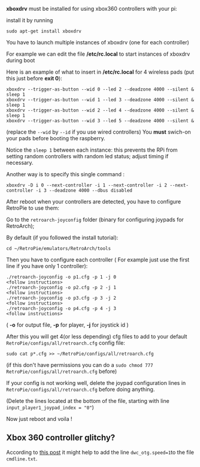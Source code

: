 **xboxdrv** must be installed for using xbox360 controllers with your pi:

install it by running

    sudo apt-get install xboxdrv

You have to launch multiple instances of xboxdrv (one for each controller)

For example we can edit the file **/etc/rc.local** to start instances of xboxdrv during boot

Here is an example of what to insert in **/etc/rc.local** for 4 wireless pads (put this just before **exit 0**):

    xboxdrv --trigger-as-button --wid 0 --led 2 --deadzone 4000 --silent &
    sleep 1
    xboxdrv --trigger-as-button --wid 1 --led 3 --deadzone 4000 --silent &
    sleep 1
    xboxdrv --trigger-as-button --wid 2 --led 4 --deadzone 4000 --silent &
    sleep 1
    xboxdrv --trigger-as-button --wid 3 --led 5 --deadzone 4000 --silent &

(replace the `--wid` by `--id` if you use wired controllers)
You **must** swich-on your pads before booting the raspberry.

Notice the `sleep 1` between each instance: this prevents the RPi from setting random controllers with random led status; adjust timing if necessary.

Another way is to specify this single command :

    xboxdrv -D i 0 --next-controller -i 1 --next-controller -i 2 --next-controller -i 3 --deadzone 4000 --dbus disabled

After reboot when your controllers are detected, you have to configure RetroPie to use them:

Go to the `retroarch-joyconfig` folder (binary for configuring joypads for RetroArch);

By default (if you followed the install tutorial):

    cd ~/RetroPie/emulators/RetroArch/tools

Then you have to configure each controller ( For example just use the first line if you have only 1 controller):

    ./retroarch-joyconfig -o p1.cfg -p 1 -j 0
    <follow instructions>
    ./retroarch-joyconfig -o p2.cfg -p 2 -j 1
    <follow instructions>
    ./retroarch-joyconfig -o p3.cfg -p 3 -j 2
    <follow instructions>
    ./retroarch-joyconfig -o p4.cfg -p 4 -j 3
    <follow instructions>

( **-o** for output file, **-p** for player, **-j** for joystick id )

After this you will get 4(or less depending) cfg files to add to your default `RetroPie/configs/all/retroarch.cfg` config file:

    sudo cat p*.cfg >> ~/RetroPie/configs/all/retroarch.cfg

(if this don't have permissions you can do a `sudo chmod 777 RetroPie/configs/all/retroarch.cfg` before)

If your config is not working well, delete the joypad configuration lines in `RetroPie/configs/all/retroarch.cfg` before doing anything.

(Delete the lines located at the bottom of the file, starting with line `input_player1_joypad_index = "0"`)

Now just reboot and voila !

## Xbox 360 controller glitchy?

According to [this post](https://github.com/petrockblog/RetroPie-Setup/issues/214#issuecomment-21796016) it might help to add the line ```dwc_otg.speed=1```to the file ```cmdline.txt```.